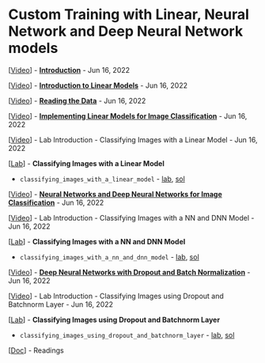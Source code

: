 # Custom Training with Linear, Neural Network and Deep Neural Network models

[<a class="reference external" href="https://www.youtube.com/watch?v=1FDTkutVGns" target="_blank">Video</a>] - **[Introduction](intro.md)** - Jun 16, 2022

[<a class="reference external" href="https://www.youtube.com/watch?v=wGKfDhkWdBo" target="_blank">Video</a>] - **[Introduction to Linear Models](intro_to_linear_models.md)** - Jun 16, 2022

[<a class="reference external" href="https://www.youtube.com/watch?v=_q7I6YPFylk" target="_blank">Video</a>] - **[Reading the Data](reading_the_data.md)** - Jun 16, 2022

[<a class="reference external" href="https://www.youtube.com/watch?v=6s5TE4zTKig" target="_blank">Video</a>] - **[Implementing Linear Models for Image Classification](implementing_linear_models_for_image_classification.md)** - Jun 16, 2022

[<a class="reference external" href="https://www.youtube.com/watch?v=9bUfxHe_7Aw" target="_blank">Video</a>] - Lab Introduction - Classifying Images with a Linear Model - Jun 16, 2022

[<a class="reference external" href="https://www.cloudskillsboost.google/course_sessions/1914114/labs/325267" target="_blank">Lab</a>] - **Classifying Images with a Linear Model**
* `classifying_images_with_a_linear_model` - <a class="reference external" href="https://github.com/GoogleCloudPlatform/training-data-analyst/blob/master/courses/machine_learning/deepdive2/computer_vision_fun/labs/classifying_images_with_a_linear_model.ipynb" target="_blank">lab</a>, <a class="reference external" href="https://github.com/GoogleCloudPlatform/training-data-analyst/blob/master/courses/machine_learning/deepdive2/computer_vision_fun/solutions/classifying_images_with_a_linear_model.ipynb" target="_blank">sol</a>

[<a class="reference external" href="https://www.youtube.com/watch?v=mZeXa85QqLg" target="_blank">Video</a>] - **[Neural Networks and Deep Neural Networks for Image Classification](nns_and_dnns_for_image_classification.md)** - Jun 16, 2022

[<a class="reference external" href="https://www.youtube.com/watch?v=O8s9YgJPceo" target="_blank">Video</a>] - Lab Introduction - Classifying Images with a NN and DNN Model - Jun 16, 2022

[<a class="reference external" href="https://www.cloudskillsboost.google/course_sessions/1914114/labs/325270" target="_blank">Lab</a>] - **Classifying Images with a NN and DNN Model**
* `classifying_images_with_a_nn_and_dnn_model` - <a class="reference external" href="https://github.com/GoogleCloudPlatform/training-data-analyst/blob/master/courses/machine_learning/deepdive2/computer_vision_fun/labs/classifying_images_with_a_nn_and_dnn_model.ipynb" target="_blank">lab</a>, <a class="reference external" href="https://github.com/GoogleCloudPlatform/training-data-analyst/blob/master/courses/machine_learning/deepdive2/computer_vision_fun/solutions/classifying_images_with_a_nn_and_dnn_model.ipynb" target="_blank">sol</a>

[<a class="reference external" href="https://www.youtube.com/watch?v=wIi9b0WsYNU" target="_blank">Video</a>] - **[Deep Neural Networks with Dropout and Batch Normalization](dnns_with_dropout_and_batch_normalization.md)** - Jun 16, 2022

[<a class="reference external" href="https://www.youtube.com/watch?v=6Q2J8wvKam8" target="_blank">Video</a>] - Lab Introduction - Classifying Images using Dropout and Batchnorm Layer - Jun 16, 2022

[<a class="reference external" href="https://www.cloudskillsboost.google/course_sessions/1914114/labs/325273" target="_blank">Lab</a>] - **Classifying Images using Dropout and Batchnorm Layer**
* `classifying_images_using_dropout_and_batchnorm_layer` - <a class="reference external" href="https://github.com/GoogleCloudPlatform/training-data-analyst/blob/master/courses/machine_learning/deepdive2/computer_vision_fun/labs/classifying_images_using_dropout_and_batchnorm_layer.ipynb" target="_blank">lab</a>, <a class="reference external" href="https://github.com/GoogleCloudPlatform/training-data-analyst/blob/master/courses/machine_learning/deepdive2/computer_vision_fun/solutions/classifying_images_using_dropout_and_batchnorm_layer.ipynb" target="_blank">sol</a>

[<a class="reference external" href="https://drive.google.com/open?id=1xXsU0FpP9cKrTokuokW822niVcFu2ReI" target="_blank">Doc</a>] - Readings
